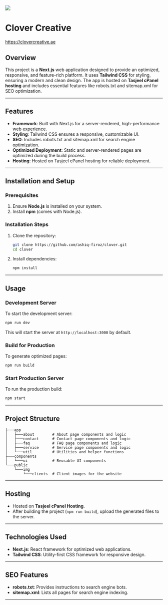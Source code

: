 # <img src="./app/icon.ico"> 
# Clover Creative

<a href="https://clovercreative.ae">https://clovercreative.ae</a>
## Overview

This project is a **Next.js** web application designed to provide an optimized, responsive, and feature-rich platform. It uses **Tailwind CSS** for styling, ensuring a modern and clean design. The app is hosted on **Tasjeel cPanel hosting** and includes essential features like robots.txt and sitemap.xml for SEO optimization.

---

## Features

- **Framework**: Built with Next.js for a server-rendered, high-performance web experience.
- **Styling**: Tailwind CSS ensures a responsive, customizable UI.
- **SEO**: Includes robots.txt and sitemap.xml for search engine optimization.
- **Optimized Deployment**: Static and server-rendered pages are optimized during the build process.
- **Hosting**: Hosted on Tasjeel cPanel hosting for reliable deployment.

---

## Installation and Setup

### Prerequisites

1. Ensure **Node.js** is installed on your system.
2. Install **npm** (comes with Node.js).

### Installation Steps

1. Clone the repository:
   ```bash
   git clone https://github.com/ashiq-firoz/clover.git
   cd clover
   ```
2. Install dependencies:
   ```bash
   npm install
   ```

---

## Usage

### Development Server

To start the development server:
```bash
npm run dev
```
This will start the server at `http://localhost:3000` by default.

### Build for Production

To generate optimized pages:
```bash
npm run build
```

### Start Production Server

To run the production build:
```bash
npm start
```

---

## Project Structure

```
├───app
│   ├───about        # About page components and logic
│   ├───contact      # Contact page components and logic
│   ├───faq          # FAQ page components and logic
│   ├───service      # Service page components and logic
│   └───util         # Utilities and helper functions
├───components
│   └───ui           # Reusable UI components
└───public
    └───img
        └───clients  # Client images for the website
```

---

## Hosting

- Hosted on **Tasjeel cPanel Hosting**.
- After building the project (`npm run build`), upload the generated files to the server.

---

## Technologies Used

- **Next.js**: React framework for optimized web applications.
- **Tailwind CSS**: Utility-first CSS framework for responsive design.

---

## SEO Features

- **robots.txt**: Provides instructions to search engine bots.
- **sitemap.xml**: Lists all pages for search engine indexing.

---

